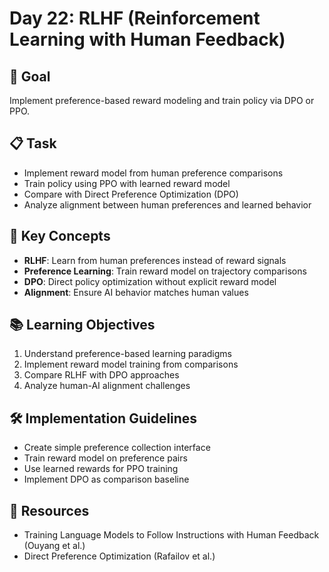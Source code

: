 # Day 22: RLHF (Reinforcement Learning with Human Feedback)

## 🎯 Goal
Implement preference-based reward modeling and train policy via DPO or PPO.

## 📋 Task
- Implement reward model from human preference comparisons
- Train policy using PPO with learned reward model
- Compare with Direct Preference Optimization (DPO)
- Analyze alignment between human preferences and learned behavior

## 🔑 Key Concepts
- **RLHF**: Learn from human preferences instead of reward signals
- **Preference Learning**: Train reward model on trajectory comparisons
- **DPO**: Direct policy optimization without explicit reward model
- **Alignment**: Ensure AI behavior matches human values

## 📚 Learning Objectives
1. Understand preference-based learning paradigms
2. Implement reward model training from comparisons
3. Compare RLHF with DPO approaches
4. Analyze human-AI alignment challenges

## 🛠️ Implementation Guidelines
- Create simple preference collection interface
- Train reward model on preference pairs
- Use learned rewards for PPO training
- Implement DPO as comparison baseline

## 📖 Resources
- Training Language Models to Follow Instructions with Human Feedback (Ouyang et al.)
- Direct Preference Optimization (Rafailov et al.) 